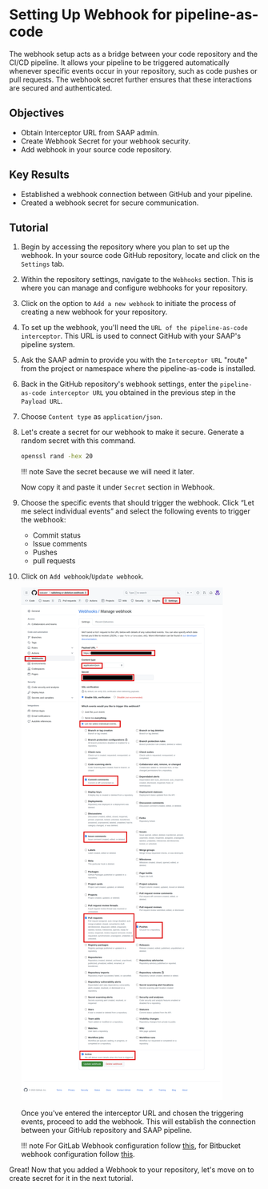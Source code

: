 # Setting Up Webhook for pipeline-as-code

The webhook setup acts as a bridge between your code repository and the CI/CD pipeline. It allows your pipeline to be triggered automatically whenever specific events occur in your repository, such as code pushes or pull requests. The webhook secret further ensures that these interactions are secured and authenticated.

## Objectives

- Obtain Interceptor URL from SAAP admin.
- Create Webhook Secret for your webhook security.
- Add webhook in your source code repository.

## Key Results

- Established a webhook connection between GitHub and your pipeline.
- Created a webhook secret for secure communication.

## Tutorial

1. Begin by accessing the repository where you plan to set up the webhook. In your source code GitHub repository, locate and click on the `Settings` tab.

1. Within the repository settings, navigate to the `Webhooks` section. This is where you can manage and configure webhooks for your repository.

1. Click on the option to `Add a new webhook` to initiate the process of creating a new webhook for your repository.

1. To set up the webhook, you'll need the `URL of the pipeline-as-code interceptor`. This URL is used to connect GitHub with your SAAP's pipeline system.

1. Ask the SAAP admin to provide you with the `Interceptor URL` "route" from the project or namespace where the pipeline-as-code is installed.

1. Back in the GitHub repository's webhook settings, enter the `pipeline-as-code interceptor URL` you obtained in the previous step in the `Payload URL`.

1. Choose `Content type` as `application/json`.

1. Let's create a secret for our webhook to make it secure. Generate a random secret with this command.

    ```sh
    openssl rand -hex 20
    ```

    !!! note
        Save the secret because we will need it later.

    Now copy it and paste it under `Secret` section in Webhook.

1. Choose the specific events that should trigger the webhook. Click “Let me select individual events” and select the following events to trigger the webhook:

      - Commit status
      - Issue comments
      - Pushes
      - pull requests

1. Click on `Add webhook`/`Update webhook`.

    ![Webhook details](images/webhook-details.png)

    Once you've entered the interceptor URL and chosen the triggering events, proceed to add the webhook. This will establish the connection between your GitHub repository and SAAP pipeline.

    !!! note
        For GitLab Webhook configuration follow [this](https://pipelinesascode.com/docs/install/gitlab/), for Bitbucket webhook configuration follow [this](https://pipelinesascode.com/docs/install/bitbucket_cloud/).

Great! Now that you added a Webhook to your repository, let's move on to create secret for it in the next tutorial.
